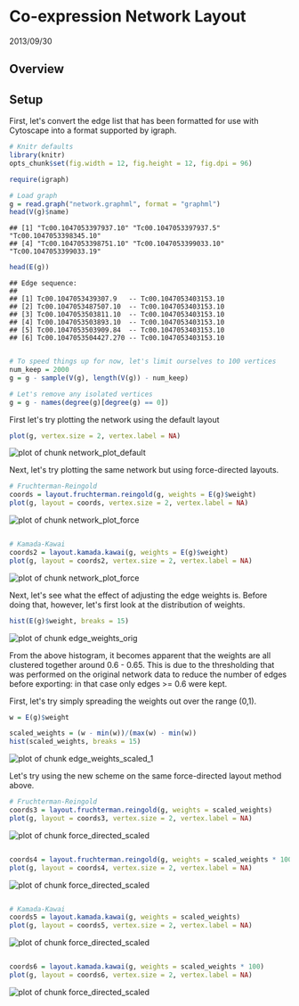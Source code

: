 Co-expression Network Layout
============================
2013/09/30

Overview
--------

Setup
-----
First, let's convert the edge list that has been formatted for use with
Cytoscape into a format supported by igraph.


```r
# Knitr defaults
library(knitr)
opts_chunk$set(fig.width = 12, fig.height = 12, fig.dpi = 96)
```



```r
require(igraph)

# Load graph
g = read.graph("network.graphml", format = "graphml")
head(V(g)$name)
```

```
## [1] "Tc00.1047053397937.10" "Tc00.1047053397937.5"  "Tc00.1047053398345.10"
## [4] "Tc00.1047053398751.10" "Tc00.1047053399033.10" "Tc00.1047053399033.19"
```

```r
head(E(g))
```

```
## Edge sequence:
##                                                     
## [1] Tc00.1047053439307.9   -- Tc00.1047053403153.10 
## [2] Tc00.1047053487507.10  -- Tc00.1047053403153.10 
## [3] Tc00.1047053503811.10  -- Tc00.1047053403153.10 
## [4] Tc00.1047053503893.10  -- Tc00.1047053403153.10 
## [5] Tc00.1047053503909.84  -- Tc00.1047053403153.10 
## [6] Tc00.1047053504427.270 -- Tc00.1047053403153.10
```

```r

# To speed things up for now, let's limit ourselves to 100 vertices
num_keep = 2000
g = g - sample(V(g), length(V(g)) - num_keep)

# Let's remove any isolated vertices
g = g - names(degree(g)[degree(g) == 0])
```


First let's try plotting the network using the default layout

```r
plot(g, vertex.size = 2, vertex.label = NA)
```

![plot of chunk network_plot_default](figure/network_plot_default.png) 


Next, let's try plotting the same network but using force-directed layouts.


```r
# Fruchterman-Reingold
coords = layout.fruchterman.reingold(g, weights = E(g)$weight)
plot(g, layout = coords, vertex.size = 2, vertex.label = NA)
```

![plot of chunk network_plot_force](figure/network_plot_force1.png) 

```r

# Kamada-Kawai
coords2 = layout.kamada.kawai(g, weights = E(g)$weight)
plot(g, layout = coords2, vertex.size = 2, vertex.label = NA)
```

![plot of chunk network_plot_force](figure/network_plot_force2.png) 


Next, let's see what the effect of adjusting the edge weights is. Before doing
that, however, let's first look at the distribution of weights.


```r
hist(E(g)$weight, breaks = 15)
```

![plot of chunk edge_weights_orig](figure/edge_weights_orig.png) 


From the above histogram, it becomes apparent that the weights are all clustered
together around 0.6 - 0.65. This is due to the thresholding that was performed
on the original network data to reduce the number of edges before exporting:
in that case only edges >= 0.6 were kept.

First, let's try simply spreading the weights out over the range (0,1).


```r
w = E(g)$weight

scaled_weights = (w - min(w))/(max(w) - min(w))
hist(scaled_weights, breaks = 15)
```

![plot of chunk edge_weights_scaled_1](figure/edge_weights_scaled_1.png) 


Let's try using the new scheme on the same force-directed layout method
above.


```r
# Fruchterman-Reingold
coords3 = layout.fruchterman.reingold(g, weights = scaled_weights)
plot(g, layout = coords3, vertex.size = 2, vertex.label = NA)
```

![plot of chunk force_directed_scaled](figure/force_directed_scaled1.png) 

```r

coords4 = layout.fruchterman.reingold(g, weights = scaled_weights * 100)
plot(g, layout = coords4, vertex.size = 2, vertex.label = NA)
```

![plot of chunk force_directed_scaled](figure/force_directed_scaled2.png) 

```r

# Kamada-Kawai
coords5 = layout.kamada.kawai(g, weights = scaled_weights)
plot(g, layout = coords5, vertex.size = 2, vertex.label = NA)
```

![plot of chunk force_directed_scaled](figure/force_directed_scaled3.png) 

```r

coords6 = layout.kamada.kawai(g, weights = scaled_weights * 100)
plot(g, layout = coords6, vertex.size = 2, vertex.label = NA)
```

![plot of chunk force_directed_scaled](figure/force_directed_scaled4.png) 


